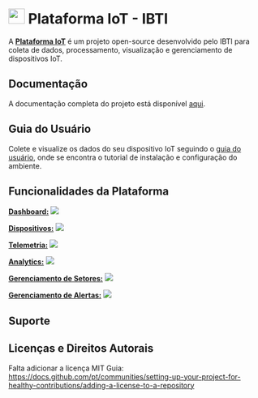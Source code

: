 # <img src="https://github.com/IBTI-DF/Plataforma-Iot/blob/main/Aplicacao/public/Favicon-IBTI.png?raw=true" width="32" height="30"> Plataforma IoT - IBTI

A [**Plataforma IoT**](https://iotibti.ddns.net/login) é um projeto open-source desenvolvido pelo IBTI para coleta de dados, processamento, visualização e gerenciamento de dispositivos IoT.

## Documentação

A documentação completa do projeto está disponível [aqui](https://drive.google.com/file/d/1N3Bfdh_w2aJw-uQbtcjDIPe_2UQ7Poai/view?usp=sharing).

## Guia do Usuário

Colete e visualize os dados do seu dispositivo IoT seguindo o [guia do usuário](https://drive.google.com/file/d/18kojKf36a3xYHdwMTTikw-jN1E237XR3/view?usp=sharing), onde se encontra o tutorial de instalação e configuração do ambiente.

## Funcionalidades da Plataforma

[**Dashboard:**](https://iotibti.ddns.net/home)
<img src="https://github.com/IBTI-DF/Plataforma-Iot/blob/main/Aplicacao/src/assets/github_assets/dashboard.png"> 

[**Dispositivos:**](https://iotibti.ddns.net/dispositivos-cadastrados)
<img src="https://github.com/IBTI-DF/Plataforma-Iot/blob/main/Aplicacao/src/assets/github_assets/dispositivos.png"> 

[**Telemetria:**](https://iotibti.ddns.net/dados-do-dispositivo)
<img src="https://github.com/IBTI-DF/Plataforma-Iot/blob/main/Aplicacao/src/assets/github_assets/telemetria.png"> 

[**Analytics:**](https://iotibti.ddns.net/analytics)
<img src="https://github.com/IBTI-DF/Plataforma-Iot/blob/main/Aplicacao/src/assets/github_assets/analytics.png"> 

[**Gerenciamento de Setores:**](https://iotibti.ddns.net/gerenciamento-setor)
<img src="https://github.com/IBTI-DF/Plataforma-Iot/blob/main/Aplicacao/src/assets/github_assets/setor.png">
 
[**Gerenciamento de Alertas:**](https://iotibti.ddns.net/gerenciamento-de-alertas) 
<img src="https://github.com/IBTI-DF/Plataforma-Iot/blob/main/Aplicacao/src/assets/github_assets/alertas.png"> 

## Suporte

## Licenças e Direitos Autorais
Falta adicionar a licença MIT 
Guia: 
https://docs.github.com/pt/communities/setting-up-your-project-for-healthy-contributions/adding-a-license-to-a-repository
